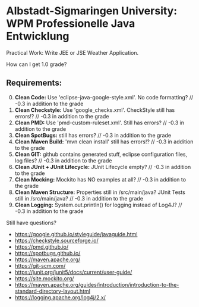 # Albstadt-Sigmaringen University: WPM Professionelle Java Entwicklung

Practical Work: Write JEE or JSE Weather Application.

How can I get 1.0 grade?

## Requirements:

0. __Clean Code:__ Use 'eclipse-java-google-style.xml'. No code formatting? // -0.3 in addition to the grade
1. __Clean Checkstyle:__ Use 'google_checks.xml'. CheckStyle still has errors!? // -0.3 in addition to the grade
2. __Clean PMD:__ Use 'pmd-custom-ruleset.xml'. Still has errors? // -0.3 in addition to the grade
3. __Clean SpotBugs:__ still has errors? // -0.3 in addition to the grade
4. __Clean Maven Build:__ 'mvn clean install' still has errors!? // -0.3 in addition to the grade
5. __Clean GIT:__ github contains generated stuff, eclipse configuration files, log files? // -0.3 in addition to the grade
6. __Clean JUnit + JUnit Lifecycle:__ JUnit Lifecycle empty? // -0.3 in addition to the grade
7. __Clean Mocking:__ Mockito has NO examples at all? // -0.3 in addition to the grade
8. __Clean Maven Structure:__ Properties still in /src/main/java? JUnit Tests still in /src/main/java? // -0.3 in addition to the grade
9. __Clean Logging:__ System.out.println() for logging instead of Log4J? // -0.3 in addition to the grade

Still have questions?

- https://google.github.io/styleguide/javaguide.html
- https://checkstyle.sourceforge.io/
- https://pmd.github.io/
- https://spotbugs.github.io/
- https://maven.apache.org/
- https://git-scm.com/
- https://junit.org/junit5/docs/current/user-guide/
- https://site.mockito.org/
- https://maven.apache.org/guides/introduction/introduction-to-the-standard-directory-layout.html
- https://logging.apache.org/log4j/2.x/
